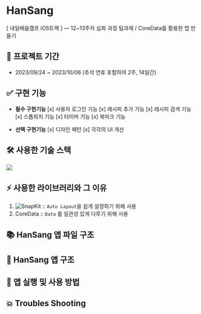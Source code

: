 # HanSang
[ 내일배움캠프 iOS트랙 ] — 12~13주차 심화 과정 팀과제 / CoreData를 활용한 앱 만들기

## 📆 프로젝트 기간
- 2023/09/24 ~ 2023/10/06 (추석 연휴 포함하여 2주, 14일간)

## ✅ 구현 기능
- **필수 구현기능**
[x] 사용자 로그인 기능
[x] 레시피 추가 기능
[x] 레시피 검색 기능
[x] 스톱워치 기능
[x] 타이머 기능
[x] 북마크 기능

- **선택 구현기능**
[x] 디자인 패턴
[x] 각각의 UI 개선

## 🛠️ 사용한 기술 스택
<img src="https://img.shields.io/badge/swift-#F05138?style=for-the-badge&logo=swift&logoColor=white">

## ⚡️ 사용한 라이브러리와 그 이유
1. ![SnapKit](https://github.com/SnapKit/SnapKit) :: ` Auto Layout `을 쉽게 설정하기 위해 사용
2. CoreData :: ` Data ` 를 일관성 있게 다루기 위해 사용

## 📚 HanSang 앱 파일 구조

## 📱 HanSang 앱 구조

## 🧐 앱 실행 및 사용 방법

## 💥 Troubles Shooting
